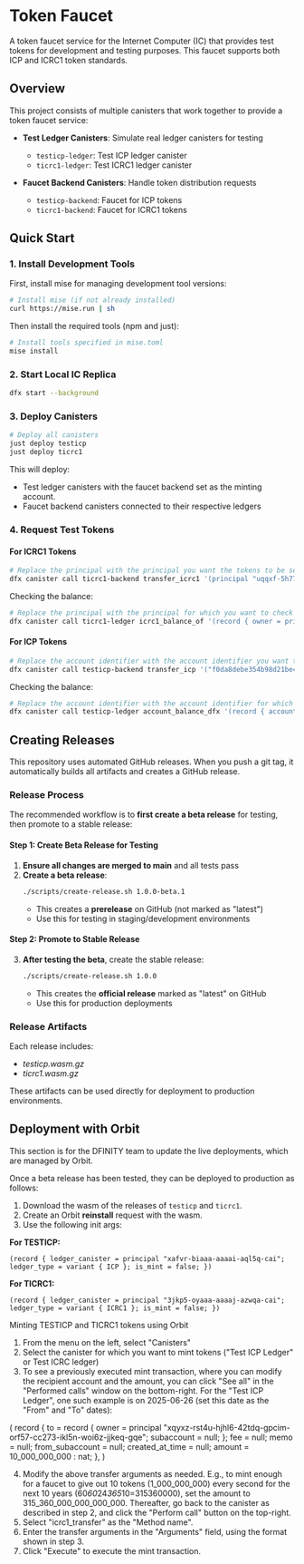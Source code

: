 # Token Faucet

A token faucet service for the Internet Computer (IC) that provides test tokens for development and testing purposes. This faucet supports both ICP and ICRC1 token standards.

## Overview

This project consists of multiple canisters that work together to provide a token faucet service:

- **Test Ledger Canisters**: Simulate real ledger canisters for testing
  - `testicp-ledger`: Test ICP ledger canister
  - `ticrc1-ledger`: Test ICRC1 ledger canister

- **Faucet Backend Canisters**: Handle token distribution requests
  - `testicp-backend`: Faucet for ICP tokens
  - `ticrc1-backend`: Faucet for ICRC1 tokens

## Quick Start

### 1. Install Development Tools

First, install mise for managing development tool versions:

```bash
# Install mise (if not already installed)
curl https://mise.run | sh
```

Then install the required tools (npm and just):

```bash
# Install tools specified in mise.toml
mise install
```

### 2. Start Local IC Replica

```bash
dfx start --background
```

### 3. Deploy Canisters

```bash
# Deploy all canisters
just deploy testicp
just deploy ticrc1
```

This will deploy:
- Test ledger canisters with the faucet backend set as the minting account.
- Faucet backend canisters connected to their respective ledgers

### 4. Request Test Tokens

#### For ICRC1 Tokens

```bash
# Replace the principal with the principal you want the tokens to be sent to.
dfx canister call ticrc1-backend transfer_icrc1 '(principal "uqqxf-5h777-77774-qaaaa-cai")'
```

Checking the balance:

```bash
# Replace the principal with the principal for which you want to check the balance of.
dfx canister call ticrc1-ledger icrc1_balance_of '(record { owner = principal "uqqxf-5h777-77774-qaaaa-cai"})'
```

#### For ICP Tokens

```bash
# Replace the account identifier with the account identifier you want the tokens to be sent to.
dfx canister call testicp-backend transfer_icp '("f0da8debe354b98d21be4fe41f0d5fbe403763f22cc6f6b6850cc390d8b33e77")'
```

Checking the balance:

```bash
# Replace the account identifier with the account identifier for which you want to check the balance of.
dfx canister call testicp-ledger account_balance_dfx '(record { account = "f0da8debe354b98d21be4fe41f0d5fbe403763f22cc6f6b6850cc390d8b33e77"})'
```

## Creating Releases

This repository uses automated GitHub releases. When you push a git tag, it automatically builds all artifacts and creates a GitHub release.

### Release Process

The recommended workflow is to **first create a beta release** for testing, then promote to a stable release:

#### Step 1: Create Beta Release for Testing

1. **Ensure all changes are merged to main** and all tests pass
2. **Create a beta release**:
   ```bash
   ./scripts/create-release.sh 1.0.0-beta.1
   ```
   - This creates a **prerelease** on GitHub (not marked as "latest")
   - Use this for testing in staging/development environments

#### Step 2: Promote to Stable Release

3. **After testing the beta**, create the stable release:
   ```bash
   ./scripts/create-release.sh 1.0.0
   ```
   - This creates the **official release** marked as "latest" on GitHub
   - Use this for production deployments

### Release Artifacts

Each release includes:
- *testicp.wasm.gz*
- *ticrc1.wasm.gz*

These artifacts can be used directly for deployment to production environments.

## Deployment with Orbit

This section is for the DFINITY team to update the live deployments, which are managed by Orbit.

Once a beta release has been tested, they can be deployed to production as follows:

1. Download the wasm of the releases of `testicp` and `ticrc1`.
2. Create an Orbit **reinstall** request with the wasm.
3. Use the following init args:

 **For TESTICP:**
 ```
 (record { ledger_canister = principal "xafvr-biaaa-aaaai-aql5q-cai"; ledger_type = variant { ICP }; is_mint = false; })
 ```

 **For TICRC1:**
 ```
 (record { ledger_canister = principal "3jkp5-oyaaa-aaaaj-azwqa-cai"; ledger_type = variant { ICRC1 }; is_mint = false; })
 ```

Minting TESTICP and TICRC1 tokens using Orbit

1. From the menu on the left, select "Canisters"
2. Select the canister for which you want to mint tokens ("Test ICP Ledger" or Test ICRC ledger)
3. To see a previously executed mint transaction, where you can modify the recipient account and the amount, you can
   click "See all" in the "Performed calls" window on the bottom-right. For the "Test ICP Ledger", one such example is
    on 2025-06-26 (set this date as the "From" and "To" dates):

(
  record {
    to = record {
      owner = principal "xqyxz-rst4u-hjhl6-42tdq-gpcim-orf57-cc273-ikl5n-woi6z-jjkeq-gqe";
      subaccount = null;
    };
    fee = null;
    memo = null;
    from_subaccount = null;
    created_at_time = null;
    amount = 10_000_000_000 : nat;
  },
)

4. Modify the above transfer arguments as needed. E.g., to mint enough for a faucet to give out 10 tokens
   (1_000_000_000) every second for the next 10 years (60*60*24*365*10=315360000), set the amount to
   315_360_000_000_000_000. Thereafter, go back to the canister as described in step 2, and click the
   "Perform call" button on the top-right.
5. Select "icrc1_transfer" as the "Method name".
6. Enter the transfer arguments in the "Arguments" field, using the format shown in step 3.
7. Click "Execute" to execute the mint transaction.
